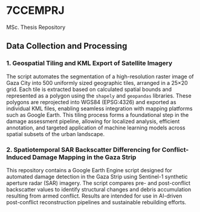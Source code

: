 # 7CCEMPRJ
MSc. Thesis Repository

## Data Collection and Processing
### 1. Geospatial Tiling and KML Export of Satellite Imagery
The script automates the segmentation of a high-resolution raster image of Gaza City into 500 uniformly sized geographic tiles, arranged in a 25×20 grid. Each tile is extracted based on calculated spatial bounds and represented as a polygon using the `shapely` and `geopandas` libraries. These polygons are reprojected into WGS84 (EPSG:4326) and exported as individual KML files, enabling seamless integration with mapping platforms such as Google Earth. This tiling process forms a foundational step in the damage assessment pipeline, allowing for localized analysis, efficient annotation, and targeted application of machine learning models across spatial subsets of the urban landscape.
### 2. Spatiotemporal SAR Backscatter Differencing for Conflict-Induced Damage Mapping in the Gaza Strip
This repository contains a Google Earth Engine script designed for automated damage detection in the Gaza Strip using Sentinel-1 synthetic aperture radar (SAR) imagery. The script compares pre- and post-conflict backscatter values to identify structural changes and debris accumulation resulting from armed conflict. Results are intended for use in AI-driven post-conflict reconstruction pipelines and sustainable rebuilding efforts.
